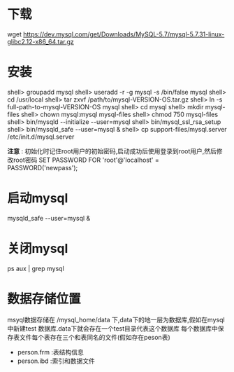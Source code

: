 # 下载
wget https://dev.mysql.com/get/Downloads/MySQL-5.7/mysql-5.7.31-linux-glibc2.12-x86_64.tar.gz

# 安装
shell> groupadd mysql
shell> useradd -r -g mysql -s /bin/false mysql
shell> cd /usr/local
shell> tar zxvf /path/to/mysql-VERSION-OS.tar.gz
shell> ln -s full-path-to-mysql-VERSION-OS mysql
shell> cd mysql
shell> mkdir mysql-files
shell> chown mysql:mysql mysql-files
shell> chmod 750 mysql-files
shell> bin/mysqld --initialize --user=mysql
shell> bin/mysql_ssl_rsa_setup
shell> bin/mysqld_safe --user=mysql &
shell> cp support-files/mysql.server /etc/init.d/mysql.server

**注意** : 初始化时记住root用户的初始密码,启动成功后使用登录到root用户,然后修改root密码
SET PASSWORD FOR 'root'@'localhost' = PASSWORD('newpass');

# 启动mysql
mysqld_safe --user=mysql &

# 关闭mysql
ps aux | grep mysql

# 数据存储位置
msyql数据存储在 /mysql_home/data 下,data下的地一层为数据库,假如在mysql中新建test 数据库.data下就会存在一个test目录代表这个数据库
每个数据库中保存表文件每个表存在三个和表同名的文件(假如存在peson表)
* person.frm  :表结构信息
* person.ibd  :索引和数据文件
